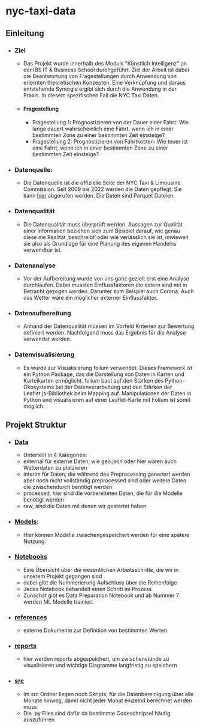 # nyc-taxi-data

## Einleitung
- ### Ziel
  - Das Projekt wurde innerhalb des Moduls "Künstlich Intelligenz" an der IBS IT & Business School durchgeführt. Ziel der Arbeit ist dabei die Beantwortung von Fragestellungen durch Anwendung von erlernten theoretischen Konzepten. Eine Verknüpfung und daraus entstehende Synergie ergibt sich durch die Anwendung in der Praxis. In diesem spezifischen Fall die NYC Taxi Daten.
  - #### Fragestellung
    - Fragestellung 1: Prognostizieren von der Dauer einer Fahrt: Wie lange dauert wahrscheinlich eine Fahrt, wenn ich in einer bestimmten Zone zu einer bestimmten Zeit einsteige?
    - Fragestellung 2: Prognostizieren von Fahrtkosten: Wie teuer ist eine Fahrt, wenn ich in einer bestimmten Zone zu einer bestimmten Zeit einsteige?


- ### Datenquelle:
  - Die Datenquelle ist die offizielle Seite der NYC Taxi & Limousine Commission. Seit 2009 bis 2022 werden die Daten gepflegt. Sie kann  [hier](https://www1.nyc.gov/site/tlc/about/tlc-trip-record-data.page) abgerufen werden. Die Daten sind Parquet Dateien.

- ### Datenqualität
  - Die Datenqualität muss überprüft werden. Aussagen zur Qualität einer Information beziehen sich zum Beispiel darauf, wie genau diese die Realität ‚beschreibt‘ oder wie verlässlich sie ist, inwieweit sie also als Grundlage für eine Planung des eigenen Handelns verwendbar ist.

- ### Datenanalyse
  - Vor der Aufbereitung wurde von uns ganz gezielt erst eine Analyse durchlaufen. Dabei mussten Einflussfaktoren die extern sind mit in Betracht gezogen werden. Darunter zum Beispiel auch Corona. Auch das Wetter wäre ein möglicher externer Einflussfaktor.

- ### Datenaufbereitung
  - Anhand der Datenqualität müssen im Vorfeld Kriterien zur Bewertung definiert werden. Nachfolgend muss das Ergebnis für die Analyse verwendet werden.

- ### Datenvisualisierung
  - Es wurde zur Visualisierung folium verwendet. Dieses Framework ist ein Python Package, das die Darstellung von Daten in Karten und Karteikarten ermöglicht. folium baut auf den Stärken des Python-Ökosystems bei der Datenverarbeitung und den Stärken der Leaflet.js-Bibliothek beim Mapping auf. Manipulationen der Daten in Python und visualisieren auf einer Leaflet-Karte mit Folium ist somit möglich.


## Projekt Struktur
- ### [Data](data)
  - Unterteilt in 4 Kategorien:
  - external für externe Daten, wie geo.json oder hier wären auch Wetterdaten zu platzieren
  - interim für Daten, die während des Preprocessing generiert werden aber noch nicht vollständig preprocessed sind oder weitere Daten die zwischendurch benötigt werden
  - processed, hier sind die vorbereiteten Daten, die für die Modelle benötigt werden
  - raw, sind die Daten mit denen wir gestartet haben
- ### [Models](models):
  - Hier können Modelle zwischengespeichert werden für eine spätere Nutzung.
- ### [Notebooks](notebooks)
  - Eine Übersicht über die wesentlichen Arbeitsschritte, die wir in unserem Projekt gegangen sind
  - dabei gibt die Nummerierung Aufschluss über die Reihenfolge
  - Jedes Notebook behandelt einen Schritt im Prozess
  - Zunächst gibt es Data Preparation Notebook und ab Nummer 7 werden ML Modelle trainiert
- ### [references](references)
  - externe Dokumente zur Definition von bestimmten Werten
- ### [reports](reports)
  - hier werden reports abgespeichert, um zwischenstände zu visualisieren und wichtige Diagramme langfristig zu speichern
- ### [src](src)
  - Im src Ordner liegen noch Skripts, für die Datenbereinigung über alle Monate hinweg, damit nicht jeder Monat einzelnd berechnet werden muss
  - Die .py Files sind dafür da bestimmte Codeschnipsel häufig auszuführen